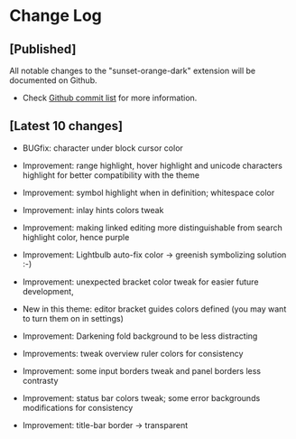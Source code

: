 # Change Log

## [Published]

All notable changes to the "sunset-orange-dark" extension will be documented on Github.

- Check [Github commit list](https://github.com/thekomer/Sunset-orange-VSCode-theme/commits/master) for more information.

## [Latest 10 changes]

- BUGfix: character under block cursor color

- Improvement: range highlight, hover highlight and unicode characters highlight for better compatibility with the theme

- Improvement: symbol highlight when in definition; whitespace color

- Improvement: inlay hints colors tweak

- Improvement: making linked editing more distinguishable from search highlight color, hence purple

- Improvement: Lightbulb auto-fix color -> greenish symbolizing solution :-)

- Improvement: unexpected bracket color tweak for easier future development,

- New in this theme: editor bracket guides colors defined (you may want to turn them on in settings)

- Improvement: Darkening fold background to be less distracting

- Improvements: tweak overview ruler colors for consistency

- Improvement: some input borders tweak and panel borders less contrasty

- Improvement: status bar colors tweak; some error backgrounds modifications for consistency

- Improvement: title-bar border -> transparent
